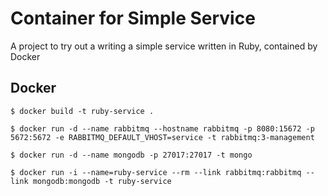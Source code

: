 Container for Simple Service
============================

A project to try out a writing a simple service written in Ruby, contained by Docker

Docker
------

    $ docker build -t ruby-service .

    $ docker run -d --name rabbitmq --hostname rabbitmq -p 8080:15672 -p 5672:5672 -e RABBITMQ_DEFAULT_VHOST=service -t rabbitmq:3-management

    $ docker run -d --name mongodb -p 27017:27017 -t mongo

    $ docker run -i --name=ruby-service --rm --link rabbitmq:rabbitmq --link mongodb:mongodb -t ruby-service

